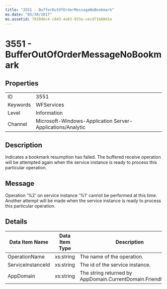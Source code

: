 ```yaml
---
title: "3551 - BufferOutOfOrderMessageNoBookmark"
ms.date: "03/30/2017"
ms.assetid: 7930d6c4-c843-4a83-933a-cecd71b80d1e
---
```

# 3551 - BufferOutOfOrderMessageNoBookmark

## Properties  
  
|||  
|-|-|  
|ID|3551|  
|Keywords|WFServices|  
|Level|Information|  
|Channel|Microsoft-Windows-Application Server-Applications/Analytic|  
  
## Description  

 Indicates a bookmark resumption has failed. The buffered receive operation will be attempted again when the service instance is ready to process this particular operation.  
  
## Message  

 Operation '%2' on service instance '%1' cannot be performed at this time. Another attempt will be made when the service instance is ready to process this particular operation.  
  
## Details  
  
|Data Item Name|Data Item Type|Description|  
|--------------------|--------------------|-----------------|  
|OperationName|xs:string|The name of the operation.|  
|ServiceInstanceId|xs:string|The id of the service instance.|  
|AppDomain|xs:string|The string returned by AppDomain.CurrentDomain.FriendlyName.|
